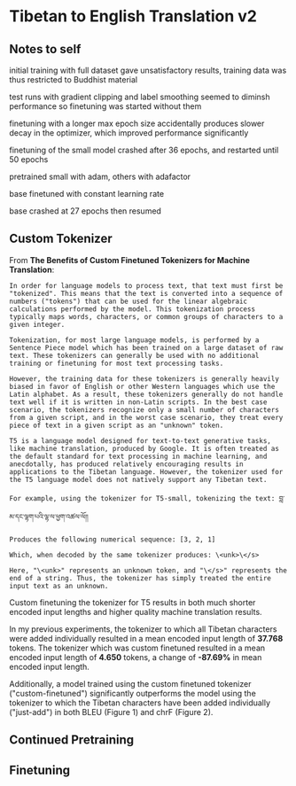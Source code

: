 # Tibetan to English Translation v2

## Notes to self

initial training with full dataset gave unsatisfactory results, training data was thus restricted to Buddhist material

test runs with gradient clipping and label smoothing seemed to diminsh performance so finetuning was started without them

finetuning with a longer max epoch size accidentally produces slower decay in the optimizer, which improved performance significantly

finetuning of the small model crashed after 36 epochs, and restarted until 50 epochs

pretrained small with adam, others with adafactor

base finetuned with constant learning rate

base crashed at 27 epochs then resumed

## Custom Tokenizer

From **The Benefits of Custom Finetuned Tokenizers for Machine Translation**:

    In order for language models to process text, that text must first be "tokenized". This means that the text is converted into a sequence of numbers ("tokens") that can be used for the linear algebraic calculations performed by the model. This tokenization process typically maps words, characters, or common groups of characters to a given integer.

    Tokenization, for most large language models, is performed by a Sentence Piece model which has been trained on a large dataset of raw text. These tokenizers can generally be used with no additional training or finetuning for most text processing tasks. 

    However, the training data for these tokenizers is generally heavily biased in favor of English or other Western languages which use the Latin alphabet. As a result, these tokenizers generally do not handle text well if it is written in non-Latin scripts. In the best case scenario, the tokenizers recognize only a small number of characters from a given script, and in the worst case scenario, they treat every piece of text in a given script as an "unknown" token.

    T5 is a language model designed for text-to-text generative tasks, like machine translation, produced by Google. It is often treated as the default standard for text processing in machine learning, and anecdotally, has produced relatively encouraging results in applications to the Tibetan language. However, the tokenizer used for the T5 language model does not natively support any Tibetan text.

    For example, using the tokenizer for T5-small, tokenizing the text: བླ་མ་དང་ལྷག་པའི་ལྷ་ལ་ཕྱག་འཚལ་ལོ།།

    Produces the following numerical sequence: [3, 2, 1]

    Which, when decoded by the same tokenizer produces: \<unk>\</s>

    Here, "\<unk>" represents an unknown token, and "\</s>" represents the end of a string. Thus, the tokenizer has simply treated the entire input text as an unknown. 

Custom finetuning the tokenizer for T5 results in both much shorter encoded input lengths and higher quality machine translation results.

In my previous experiments, the tokenizer to which all Tibetan characters were added individually resulted in a mean encoded input length of **37.768** tokens. The tokenizer which was custom finetuned resulted in a mean encoded input length of **4.650** tokens, a change of **-87.69%** in mean encoded input length.

Additionally, a model trained using the custom finetuned tokenizer ("custom-finetuned") significantly outperforms the model using the tokenizer to which the Tibetan characters have been added individually ("just-add") in both BLEU (Figure 1) and chrF (Figure 2).

## Continued Pretraining



## Finetuning
